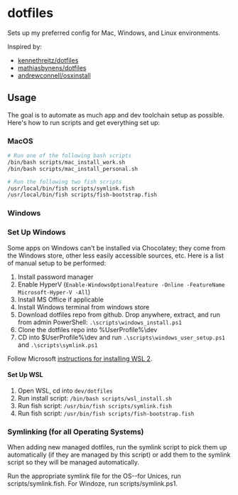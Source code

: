 # dotfiles

Sets up my preferred config for Mac, Windows, and Linux environments.

Inspired by:
* [kennethreitz/dotfiles](https://github.com/kennethreitz-archive/dotfiles)
* [mathiasbynens/dotfiles](https://github.com/mathiasbynens/dotfiles)
* [andrewconnell/osxinstall](https://github.com/andrewconnell/osx-install)

## Usage

The goal is to automate as much app and dev toolchain setup as possible. Here's how to run scripts and get everything set up:

### MacOS

```bash
# Run one of the following bash scripts
/bin/bash scripts/mac_install_work.sh
/bin/bash scripts/mac_install_personal.sh

# Run the following two fish scripts
/usr/local/bin/fish scripts/symlink.fish
/usr/local/bin/fish scripts/fish-bootstrap.fish
```

### Windows

### Set Up Windows

Some apps on Windows can't be installed via Chocolatey; they come from the Windows store, other less easily accessible sources, etc. Here is a list of manual setup to be performed:

1. Install password manager
1. Enable HyperV (`Enable-WindowsOptionalFeature -Online -FeatureName Microsoft-Hyper-V -All`)
1. Install MS Office if applicable
1. Install Windows terminal from windows store
1. Download dotfiles repo from github. Drop anywhere, extract, and run from admin PowerShell: `.\scripts\windows_install.ps1`
1. Clone the dotfiles repo into %UserProfile%\dev
1. CD into $UserProfile%\dev and run `.\scripts\windows_user_setup.ps1` and `.\scripts\symlink.ps1`

Follow Microsoft [instructions for installing WSL 2](https://docs.microsoft.com/en-us/windows/wsl/install-win10).

#### Set Up WSL

1. Open WSL, cd into `dev/dotfiles`
1. Run install script: `/bin/bash scripts/wsl_install.sh`
1. Run fish script: `/usr/bin/fish scripts/symlink.fish`
1. Run fish script: `/usr/bin/fish scripts/fish-bootstrap.fish`

### Symlinking (for all Operating Systems)

When adding new managed dotfiles, run the symlink script to pick them up automatically (if they are managed by this script) or add them to the symlink script so they will be managed automatically.

Run the appropriate symlink file for the OS--for Unices, run scripts/symlink.fish. For Windoze, run scripts/symlink.ps1.
